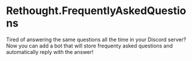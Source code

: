 # Rethought.FrequentlyAskedQuestions

Tired of answering the same questions all the time in your Discord server? Now you can add a bot that will store frequenty asked questions and automatically reply with the answer!
